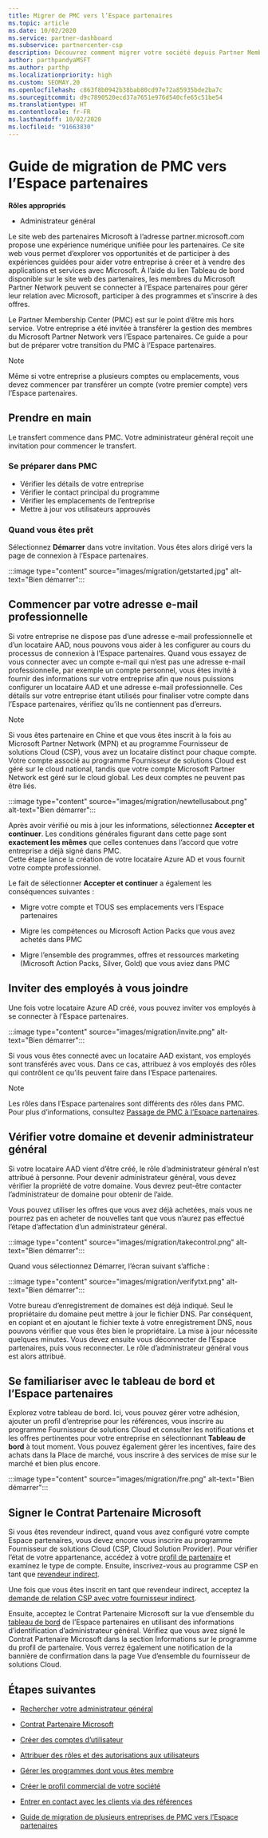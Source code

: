```yaml
---
title: Migrer de PMC vers l’Espace partenaires
ms.topic: article
ms.date: 10/02/2020
ms.service: partner-dashboard
ms.subservice: partnercenter-csp
description: Découvrez comment migrer votre société depuis Partner Membership Center (PMC) vers l’Espace partenaires.
author: parthpandyaMSFT
ms.author: parthp
ms.localizationpriority: high
ms.custom: SEOMAY.20
ms.openlocfilehash: c863f8b0942b38bab80cd97e72a85935bde2ba7c
ms.sourcegitcommit: d9c7890520ecd37a7651e976d540cfe65c51be54
ms.translationtype: HT
ms.contentlocale: fr-FR
ms.lasthandoff: 10/02/2020
ms.locfileid: "91663830"
---
```

# <a name="guide-to-migrating-from-pmc-to-partner-center"></a>Guide de migration de PMC vers l’Espace partenaires

**Rôles appropriés**

- Administrateur général

Le site web des partenaires Microsoft à l’adresse partner.microsoft.com propose une expérience numérique unifiée pour les partenaires. Ce site web vous permet d’explorer vos opportunités et de participer à des expériences guidées pour aider votre entreprise à créer et à vendre des applications et services avec Microsoft. À l’aide du lien Tableau de bord disponible sur le site web des partenaires, les membres du Microsoft Partner Network peuvent se connecter à l’Espace partenaires pour gérer leur relation avec Microsoft, participer à des programmes et s’inscrire à des offres.

Le Partner Membership Center (PMC) est sur le point d’être mis hors service. Votre entreprise a été invitée à transférer la gestion des membres du Microsoft Partner Network vers l’Espace partenaires. Ce guide a pour but de préparer votre transition du PMC à l’Espace partenaires.

>[!NOTE]
>Même si votre entreprise a plusieurs comptes ou emplacements, vous devez commencer par transférer un compte (votre premier compte) vers l’Espace partenaires.

## <a name="get-started"></a>Prendre en main

Le transfert commence dans PMC. Votre administrateur général reçoit une invitation pour commencer le transfert.

### <a name="prepare-in-pmc"></a>Se préparer dans PMC

- Vérifier les détails de votre entreprise
- Vérifier le contact principal du programme
- Vérifier les emplacements de l’entreprise
- Mettre à jour vos utilisateurs approuvés

### <a name="when-youre-ready"></a>Quand vous êtes prêt

Sélectionnez **Démarrer** dans votre invitation. Vous êtes alors dirigé vers la page de connexion à l’Espace partenaires.

:::image type="content" source="images/migration/getstarted.jpg" alt-text="Bien démarrer":::

## <a name="start-with-your-work-email"></a>Commencer par votre adresse e-mail professionnelle

Si votre entreprise ne dispose pas d’une adresse e-mail professionnelle et d’un locataire AAD, nous pouvons vous aider à les configurer au cours du processus de connexion à l’Espace partenaires. Quand vous essayez de vous connecter avec un compte e-mail qui n’est pas une adresse e-mail professionnelle, par exemple un compte personnel, vous êtes invité à fournir des informations sur votre entreprise afin que nous puissions configurer un locataire AAD et une adresse e-mail professionnelle. Ces détails sur votre entreprise étant utilisés pour finaliser votre compte dans l’Espace partenaires, vérifiez qu’ils ne contiennent pas d’erreurs.

>[!NOTE]
>Si vous êtes partenaire en Chine et que vous êtes inscrit à la fois au Microsoft Partner Network (MPN) et au programme Fournisseur de solutions Cloud (CSP), vous avez un locataire distinct pour chaque compte. Votre compte associé au programme Fournisseur de solutions Cloud est géré sur le cloud national, tandis que votre compte Microsoft Partner Network est géré sur le cloud global. Les deux comptes ne peuvent pas être liés.

:::image type="content" source="images/migration/newtellusabout.png" alt-text="Bien démarrer":::

Après avoir vérifié ou mis à jour les informations, sélectionnez **Accepter et continuer**.
Les conditions générales figurant dans cette page sont **exactement les mêmes** que celles contenues dans l’accord que votre entreprise a déjà signé dans PMC.  
Cette étape lance la création de votre locataire Azure AD et vous fournit votre compte professionnel.

Le fait de sélectionner **Accepter et continuer** a également les conséquences suivantes :

- Migre votre compte et TOUS ses emplacements vers l’Espace partenaires

- Migre les compétences ou Microsoft Action Packs que vous avez achetés dans PMC

- Migre l’ensemble des programmes, offres et ressources marketing (Microsoft Action Packs, Silver, Gold) que vous aviez dans PMC

## <a name="invite-employees-to-join-you"></a>Inviter des employés à vous joindre

Une fois votre locataire Azure AD créé, vous pouvez inviter vos employés à se connecter à l’Espace partenaires.

:::image type="content" source="images/migration/invite.png" alt-text="Bien démarrer":::

Si vous vous êtes connecté avec un locataire AAD existant, vos employés sont transférés avec vous. Dans ce cas, attribuez à vos employés des rôles qui contrôlent ce qu’ils peuvent faire dans l’Espace partenaires. 

>[!NOTE] 
>Les rôles dans l’Espace partenaires sont différents des rôles dans PMC. Pour plus d’informations, consultez [Passage de PMC à l’Espace partenaires](move-pmc-pc-map.md).

## <a name="verify-your-domain-and-become-a-global-admin"></a>Vérifier votre domaine et devenir administrateur général  

Si votre locataire AAD vient d’être créé, le rôle d’administrateur général n’est attribué à personne. Pour devenir administrateur général, vous devez vérifier la propriété de votre domaine. Vous devrez peut-être contacter l’administrateur de domaine pour obtenir de l’aide.

Vous pouvez utiliser les offres que vous avez déjà achetées, mais vous ne pourrez pas en acheter de nouvelles tant que vous n’aurez pas effectué l’étape d’affectation d’un administrateur général.

:::image type="content" source="images/migration/takecontrol.png" alt-text="Bien démarrer":::

Quand vous sélectionnez Démarrer, l’écran suivant s’affiche :

:::image type="content" source="images/migration/verifytxt.png" alt-text="Bien démarrer":::

Votre bureau d’enregistrement de domaines est déjà indiqué. Seul le propriétaire du domaine peut mettre à jour le fichier DNS. Par conséquent, en copiant et en ajoutant le fichier texte à votre enregistrement DNS, nous pouvons vérifier que vous êtes bien le propriétaire. La mise à jour nécessite quelques minutes. Vous devez ensuite vous déconnecter de l’Espace partenaires, puis vous reconnecter. Le rôle d’administrateur général vous est alors attribué.

## <a name="get-acquainted-with-your-dashboard-and-partner-center"></a>Se familiariser avec le tableau de bord et l’Espace partenaires

Explorez votre tableau de bord. Ici, vous pouvez gérer votre adhésion, ajouter un profil d’entreprise pour les références, vous inscrire au programme Fournisseur de solutions Cloud et consulter les notifications et les offres pertinentes pour votre entreprise en sélectionnant **Tableau de bord** à tout moment. Vous pouvez également gérer les incentives, faire des achats dans la Place de marché, vous inscrire à des services de mise sur le marché et bien plus encore.  

:::image type="content" source="images/migration/fre.png" alt-text="Bien démarrer":::

## <a name="sign-the-microsoft-partner-agreement"></a>Signer le Contrat Partenaire Microsoft

Si vous êtes revendeur indirect, quand vous avez configuré votre compte Espace partenaires, vous devez encore vous inscrire au programme Fournisseur de solutions Cloud (CSP, Cloud Solution Provider). Pour vérifier l’état de votre appartenance, accédez à votre [profil de partenaire](https://partner.microsoft.com/pcv/accountsettings/partnerprofile) et examinez le type de compte. Ensuite, inscrivez-vous au programme CSP en tant que [revendeur indirect](enrolling-in-the-csp-program.md).

 Une fois que vous êtes inscrit en tant que revendeur indirect, acceptez la [demande de relation CSP avec votre fournisseur indirect](indirect-reseller-tasks-in-partner-center.md).

Ensuite, acceptez le Contrat Partenaire Microsoft sur la vue d’ensemble du [tableau de bord](https://partner.microsoft.com/pvc/dashboard) de l’Espace partenaires en utilisant des informations d’identification d’administrateur général. Vérifiez que vous avez signé le Contrat Partenaire Microsoft dans la section Informations sur le programme du profil de partenaire. Vous verrez également une notification de la bannière de confirmation dans la page Vue d’ensemble du fournisseur de solutions Cloud. 

## <a name="next-steps"></a>Étapes suivantes

- [Rechercher votre administrateur général](become-global-admin.md)

- [Contrat Partenaire Microsoft](microsoft-partner-agreement.md)

- [Créer des comptes d’utilisateur](create-user-accounts-and-set-permissions.md)

- [Attribuer des rôles et des autorisations aux utilisateurs](permissions-overview.md)

- [Gérer les programmes dont vous êtes membre](renew-mpn-offers.md)

- [Créer le profil commercial de votre société](create-a-marketing-profile.md)

- [Entrer en contact avec les clients via des références](manage-leads.md)

- [Guide de migration de plusieurs entreprises de PMC vers l’Espace partenaires](move-multiple-companies.md)
